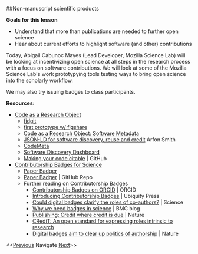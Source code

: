 ##Non-manuscript scientific products

**Goals for this lesson**

* Understand that more than publications are needed to further open science
* Hear about current efforts to highlight software (and other) contributions

Today, Abigail Cabunoc Mayes (Lead Developer, Mozilla Science Lab) will be looking at incentivizing open science at all steps in the research process with a focus on software contributions. We will look at some of the Mozilla Science Lab's work prototypying tools testing ways to bring open science into the scholarly workflow.

We may also try issuing badges to class participants.


**Resources:**

* [Code as a Research Object](https://mozillascience.org/code-as-a-research-object-a-new-project)
  * [fidgit](https://github.com/arfon/fidgit)
  * [first prototype w/ figshare](http://mozillascience.github.io/code-research-object/)
  * [Code as a Research Object: Software Metadata](https://mozillascience.org/code-as-as-research-object-new-phase)
  * [JSON-LD for software discovery, reuse and credit](http://www.arfon.org/json-ld-for-software-discovery-reuse-and-credit) Arfon Smith
  * [CodeMeta](http://codemeta.github.io/)
  * [Software Discovery Dashboard](http://mozillascience.github.io/software-discovery-dashboard/)
  * [Making your code citable](https://guides.github.com/activities/citable-code/) | GitHub
* [Contributorship Badges for Science](https://www.mozillascience.org/contributorship-badges-a-new-project)
  * [Paper Badger](https://badges.mozillascience.org/)
  * [Paper Badger](http://github.com/mozillascience/paperbadger) | GitHub Repo
  * Further reading on Contributorship Badges
    * [Contributorship Badges on ORCID](http://orcid.org/blog/2015/10/13/contributorship-open-badges-orcid) | ORCID
    * [Introducing Contributorship Badges](http://ubiquitypress.tumblr.com/post/129994507941/introducing-contributorship-badges) | Ubiquity Press
    * [Could digital badges clarify the roles of co-authors?](http://news.sciencemag.org/scientific-community/2014/11/could-digital-badges-clarify-roles-co-authors) | Science
    * [Why we need badges in science](http://blogs.biomedcentral.com/bmcblog/2014/10/07/why-we-need-badges-in-science/) | BMC blog
    * [Publishing: Credit where credit is due](http://www.nature.com/news/publishing-credit-where-credit-is-due-1.15033) | Nature
    * [CRediT: An open standard for expressing roles intrinsic to research](http://credit.casrai.org/)
    * [Digital badges aim to clear up politics of authorship](http://www.nature.com/news/digital-badges-aim-to-clear-up-politics-of-authorship-1.18443) | Nature


<<[Previous](https://github.com/cbahlai/OSRR_course/blob/master/19_visualization_and_outreach.md)  Navigate [Next](https://github.com/cbahlai/OSRR_course/blob/master/21_crowdsourcing_public_engagement.md)>>

